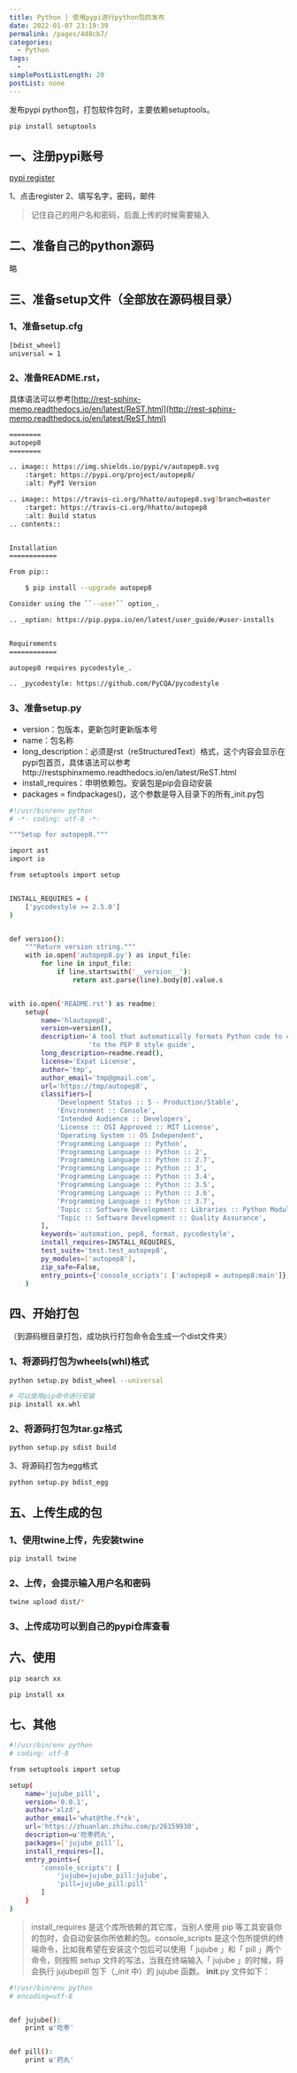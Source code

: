 ```yaml
---
title: Python | 使用pypi进行python包的发布
date: 2022-01-07 23:19:39
permalink: /pages/4d8cb7/
categories: 
  - Python
tags: 
  - 
simplePostListLength: 20
postList: none
---
```


发布pypi python包，打包软件包时，主要依赖setuptools。
```bash
pip install setuptools
```
## 一、注册pypi账号
[pypi register](https://pypi.python.org/pypi)

1、点击register
2、填写名字，密码，邮件

> 记住自己的用户名和密码，后面上传的时候需要输入


## 二、准备自己的python源码
略

## 三、准备setup文件（全部放在源码根目录）

### 1、准备setup.cfg
```bash
[bdist_wheel]
universal = 1
```

### 2、准备README.rst，
具体语法可以参考[http://rest-sphinx-memo.readthedocs.io/en/latest/ReST.html](http://rest-sphinx-memo.readthedocs.io/en/latest/ReST.html)
```bash
========
autopep8
========

.. image:: https://img.shields.io/pypi/v/autopep8.svg
    :target: https://pypi.org/project/autopep8/
    :alt: PyPI Version

.. image:: https://travis-ci.org/hhatto/autopep8.svg?branch=master
    :target: https://travis-ci.org/hhatto/autopep8
    :alt: Build status
.. contents::


Installation
============

From pip::

    $ pip install --upgrade autopep8

Consider using the ``--user`` option_.

.. _option: https://pip.pypa.io/en/latest/user_guide/#user-installs


Requirements
============

autopep8 requires pycodestyle_.

.. _pycodestyle: https://github.com/PyCQA/pycodestyle
```

### 3、准备setup.py

- version：包版本，更新包时更新版本号
- name：包名称
- long_description：必须是rst（reStructuredText）格式，这个内容会显示在pypi包首页，具体语法可以参考http://restsphinxmemo.readthedocs.io/en/latest/ReST.html
- install_requires：申明依赖包。安装包是pip会自动安装
- packages = findpackages()，这个参数是导入目录下的所有_init.py包
```bash
#!/usr/bin/env python
# -*- coding: utf-8 -*-

"""Setup for autopep8."""

import ast
import io

from setuptools import setup


INSTALL_REQUIRES = (
    ['pycodestyle >= 2.5.0']
)


def version():
    """Return version string."""
    with io.open('autopep8.py') as input_file:
        for line in input_file:
            if line.startswith('__version__'):
                return ast.parse(line).body[0].value.s


with io.open('README.rst') as readme:
    setup(
        name='hlautopep8',
        version=version(),
        description='A tool that automatically formats Python code to conform '
                    'to the PEP 8 style guide',
        long_description=readme.read(),
        license='Expat License',
        author='tmp',
        author_email='tmp@gmail.com',
        url='https://tmp/autopep8',
        classifiers=[
            'Development Status :: 5 - Production/Stable',
            'Environment :: Console',
            'Intended Audience :: Developers',
            'License :: OSI Approved :: MIT License',
            'Operating System :: OS Independent',
            'Programming Language :: Python',
            'Programming Language :: Python :: 2',
            'Programming Language :: Python :: 2.7',
            'Programming Language :: Python :: 3',
            'Programming Language :: Python :: 3.4',
            'Programming Language :: Python :: 3.5',
            'Programming Language :: Python :: 3.6',
            'Programming Language :: Python :: 3.7',
            'Topic :: Software Development :: Libraries :: Python Modules',
            'Topic :: Software Development :: Quality Assurance',
        ],
        keywords='automation, pep8, format, pycodestyle',
        install_requires=INSTALL_REQUIRES,
        test_suite='test.test_autopep8',
        py_modules=['autopep8'],
        zip_safe=False,
        entry_points={'console_scripts': ['autopep8 = autopep8:main']},
    )
```
## 四、开始打包
（到源码根目录打包，成功执行打包命令会生成一个dist文件夹）

### 1、将源码打包为wheels(whl)格式
```bash
python setup.py bdist_wheel --universal

# 可以使用pip命令进行安装
pip install xx.whl
```

### 2、将源码打包为tar.gz格式
```bash
python setup.py sdist build
```
3、将源码打包为egg格式
```bash
python setup.py bdist_egg
```

## 五、上传生成的包

### 1、使用twine上传，先安装twine
```bash
pip install twine
```
### 2、上传，会提示输入用户名和密码
```bash
twine upload dist/*
```
### 3、上传成功可以到自己的pypi仓库查看

## 六、使用
```bash
pip search xx

pip install xx
```

## 七、其他
```bash
#!/usr/bin/env python
# coding: utf-8

from setuptools import setup

setup(
    name='jujube_pill',
    version='0.0.1',
    author='xlzd',
    author_email='what@the.f*ck',
    url='https://zhuanlan.zhihu.com/p/26159930',
    description=u'吃枣药丸',
    packages=['jujube_pill'],
    install_requires=[],
    entry_points={
        'console_scripts': [
            'jujube=jujube_pill:jujube',
            'pill=jujube_pill:pill'
        ]
    }
)
```
> install_requires 是这个库所依赖的其它库，当别人使用 pip 等工具安装你的包时，会自动安装你所依赖的包。console_scripts 是这个包所提供的终端命令，比如我希望在安装这个包后可以使用「 jujube 」和「 pill 」两个命令，则按照 setup 文件的写法，当我在终端输入「 jujube 」的时候，将会执行 jujubepill 包下（__init_ 中）的 jujube 函数。
> **init**.py 文件如下：

```bash
#!/usr/bin/env python
# encoding=utf-8


def jujube():
    print u'吃枣'


def pill():
    print u'药丸'
```

